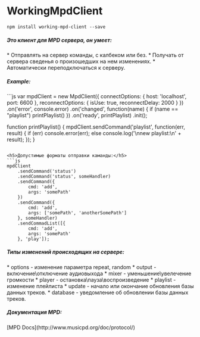 WorkingMpdClient
=======

```
npm install working-mpd-client --save
```

<h5>Это клиент для MPD сервера, он умеет:</h5>
 * Отправлять на сервер команды, с калбеком или без.
 * Получать от сервера сведенья о произошедших на нем изменениях.
 * Автоматически переподключаться к серверу.

<h5>Example:</h5>
```js
var mpdClient = new MpdClient({
	connectOptions: {
		host: 'localhost',
		port: 6600
	},
	reconnectOptions: {
		isUse: true,
		reconnectDelay: 2000
	}
})
	.on('error', console.error)
	.on('changed', function(name) {
		if (name == "playlist") printPlaylist()
	})
	.on('ready', printPlaylist)
	.init();

function printPlaylist() {
	mpdClient.sendCommand('playlist', function(err, result) {
		if (err) console.error(err);
		else console.log('\nnew playlist:\n' + result);
	});
}
```

<h5>Допустимые форматы отправки каманды:</h5>
```js
mpdClient
	.sendCommand('status')
	.sendCommand('status', someHandler)
	.sendCommand({
		cmd: 'add',
		args: 'somePath'
	})
	.sendCommand({
		cmd: 'add',
		args: ['somePath', 'anotherSomePath']
	}, someHandler)
	.sendCommadList([{
		cmd: 'add',
		args: 'somePath'
	}, 'play']);
```

<h5>Типы изменений происходящих на сервере:</h5>
 * options - изменение параметра repeat, random
 * output - включение\отключение аудиовыхода
 * mixer - уменьшение\увелечение громкости
 * player - остановка\пауза\воспроизведение
 * playlist - изменение плейлиста
 * update - начало или окончание обновления базы данных треков.
 * database - уведомление об обновлении базы данных треков.

<h5>Документация MPD:</h5>
[MPD Docs](http://www.musicpd.org/doc/protocol/)